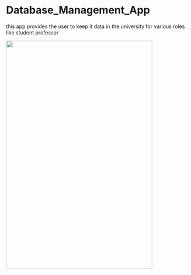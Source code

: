 # Database_Management_App
this app provides the user to keep it data in the university for various roles like student professor


<img src="https://user-images.githubusercontent.com/112893713/211130848-036e78bd-eac9-42a7-a7a3-b41ec1f8c0d0.jpg" width="400" height="625">

